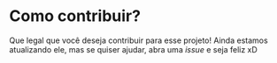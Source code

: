 # Como contribuir?

Que legal que você deseja contribuir para esse projeto!
Ainda estamos atualizando ele, mas se quiser ajudar, abra uma _issue_ e seja feliz xD